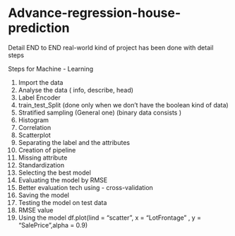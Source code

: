 # Advance-regression-house-prediction
Detail END to END real-world kind of project has been done with detail steps

Steps for Machine - Learning
1. Import the data
2. Analyse the data ( info, describe, head)
3. Label Encoder
4. train_test_Split (done only when we don’t have the boolean kind of data)
5. Stratified sampling (General one) (binary data consists )
6. Histogram
7. Correlation
8. Scatterplot
9. Separating the label and the attributes
10. Creation of pipeline
1. Missing attribute
2. Standardization
11. Selecting the best model
12. Evaluating the model by RMSE
13. Better evaluation tech using - cross-validation
14. Saving the model
15. Testing the model on test data
1. RMSE value
16. Using the model
df.plot(lind = “scatter”, x = “LotFrontage” , y = “SalePrice”,alpha = 0.9)
